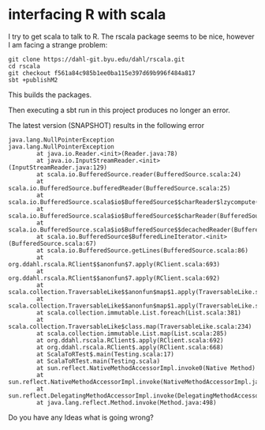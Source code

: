 # interfacing R with scala

I try to get scala to talk to R. The rscala package seems to be nice, however I am facing a strange problem:

```
git clone https://dahl-git.byu.edu/dahl/rscala.git
cd rscala
git checkout f561a84c985b1ee0ba115e397d69b996f484a817
sbt +publishM2
```
This builds the packages.
    
Then executing a sbt run in this project produces no longer an error. 

The latest version (SNAPSHOT) results in the following error

```
java.lang.NullPointerException
java.lang.NullPointerException
        at java.io.Reader.<init>(Reader.java:78)
        at java.io.InputStreamReader.<init>(InputStreamReader.java:129)
        at scala.io.BufferedSource.reader(BufferedSource.scala:24)
        at scala.io.BufferedSource.bufferedReader(BufferedSource.scala:25)
        at scala.io.BufferedSource.scala$io$BufferedSource$$charReader$lzycompute(BufferedSource.scala:35)
        at scala.io.BufferedSource.scala$io$BufferedSource$$charReader(BufferedSource.scala:33)
        at scala.io.BufferedSource.scala$io$BufferedSource$$decachedReader(BufferedSource.scala:62)
        at scala.io.BufferedSource$BufferedLineIterator.<init>(BufferedSource.scala:67)
        at scala.io.BufferedSource.getLines(BufferedSource.scala:86)
        at org.ddahl.rscala.RClient$$anonfun$7.apply(RClient.scala:693)
        at org.ddahl.rscala.RClient$$anonfun$7.apply(RClient.scala:692)
        at scala.collection.TraversableLike$$anonfun$map$1.apply(TraversableLike.scala:234)
        at scala.collection.TraversableLike$$anonfun$map$1.apply(TraversableLike.scala:234)
        at scala.collection.immutable.List.foreach(List.scala:381)
        at scala.collection.TraversableLike$class.map(TraversableLike.scala:234)
        at scala.collection.immutable.List.map(List.scala:285)
        at org.ddahl.rscala.RClient$.apply(RClient.scala:692)
        at org.ddahl.rscala.RClient$.apply(RClient.scala:668)
        at ScalaToRTest$.main(Testing.scala:17)
        at ScalaToRTest.main(Testing.scala)
        at sun.reflect.NativeMethodAccessorImpl.invoke0(Native Method)
        at sun.reflect.NativeMethodAccessorImpl.invoke(NativeMethodAccessorImpl.java:62)
        at sun.reflect.DelegatingMethodAccessorImpl.invoke(DelegatingMethodAccessorImpl.java:43)
        at java.lang.reflect.Method.invoke(Method.java:498)
```
Do you have any Ideas what is going wrong?

